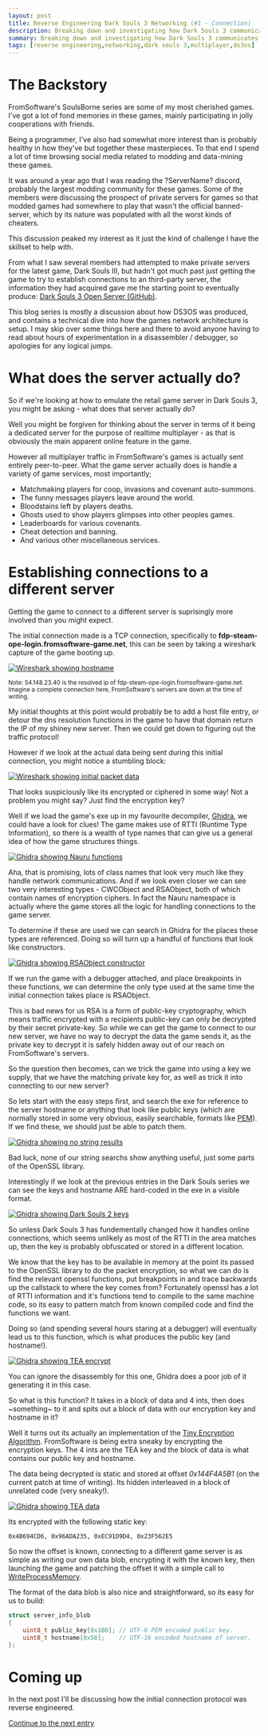 ```yaml
---
layout: post
title: Reverse Engineering Dark Souls 3 Networking (#1 - Connection)
description: Breaking down and investigating how Dark Souls 3 communicates with its online services.
summary: Breaking down and investigating how Dark Souls 3 communicates with its online services.
tags: [reverse engineering,networking,dark souls 3,multiplayer,ds3os]
---
```


# The Backstory

FromSoftware's SoulsBorne series are some of my most cherished games. I've got a lot of fond memories in these games, mainly participating in jolly cooperations with friends.

Being a programmer, I've also had somewhat more interest than is probably healthy in how they've but together these masterpieces. To that end I spend a lot of time browsing social media related to modding and data-mining these games.

It was around a year ago that I was reading the ?ServerName? discord, probably the largest modding community for these games. Some of the members were discussing the prospect of private servers for games so that modded games had somewhere to play that wasn't the official banned-server, which by its nature was populated with all the worst kinds of cheaters.

This discussion peaked my interest as it just the kind of challenge I have the skillset to help with. 

From what I saw several members had attempted to make private servers for the latest game, Dark Souls III, but hadn't got much past just getting the game to try to establish connections to an third-party server, the information they had acquired gave me the starting point to eventually produce: [Dark Souls 3 Open Server (GitHub)](http://github.com/TLeonardUK/ds3os). 

This blog series is mostly a discussion about how DS3OS was produced, and contains a technical dive into how the games network architecture is setup. I may skip over some things here and there to avoid anyone having to read about hours of experimentation in a disassembler / debugger, so apologies for any logical jumps.

# What does the server actually do?

So if we're looking at how to emulate the retail game server in Dark Souls 3, you might be asking - what does that server actually *do*?

Well you might be forgiven for thinking about the server in terms of it being a dedicated server for the purpose of realtime multiplayer - as that is obviously the main apparent online feature in the game. 

However all multiplayer traffic in FromSoftware's games is actually sent entirely peer-to-peer. What the game server actually does is handle a variety of game services, most importantly;

- Matchmaking players for coop, invasions and covenant auto-summons.
- The funny messages players leave around the world. 
- Bloodstains left by players deaths.
- Ghosts used to show players glimpses into other peoples games.
- Leaderboards for various covenants.
- Cheat detection and banning.
- And various other miscellaneous services.

# Establishing connections to a different server

Getting the game to connect to a different server is suprisingly more involved than you might expect.

The initial connection made is a TCP connection, specifically to **fdp-steam-ope-login.fromsoftware-game.net**, this can be seen by taking a wireshark capture of the game booting up.

[![Wireshark showing hostname](/assets/images/posts/ds3os/wireshark_hostname.png)](/assets/images/posts/ds3os/wireshark_hostname.png)

<sup>Note: 54.148.23.40 is the resolved ip of fdp-steam-ope-login.fromsoftware-game.net. Imagine a complete connection here, FromSoftware's servers are down at the time of writing.</sup>

My initial thoughts at this point would probably be to add a host file entry, or detour the dns resolution functions in the game to have that domain return the IP of my shiney new server. Then we could get down to figuring out the traffic protocol!

However if we look at the actual data being sent during this initial connection, you might notice a stumbling block:

[![Wireshark showing initial packet data](/assets/images/posts/ds3os/wireshark_initial_data.png)](/assets/images/posts/ds3os/wireshark_initial_data.png)

That looks suspiciously like its encrypted or ciphered in some way! Not a problem you might say? Just find the encryption key? 

Well if we load the game's exe up in my favourite decompiler, [Ghidra](https://github.com/NationalSecurityAgency/ghidra), we could have a look for clues! The game makes use of RTTI (Runtime Type Information), so there is a wealth of type names that can give us a general idea of how the game structures things.

[![Ghidra showing Nauru functions](/assets/images/posts/ds3os/ghidra_nauru.png)](/assets/images/posts/ds3os/ghidra_nauru.png)

Aha, that is promising, lots of class names that look very much like they handle network communications. And if we look even closer we can see two very interesting types - CWCObject and RSAObject, both of which contain names of encryption ciphers. In fact the Nauru namespace is actually where the game stores all the logic for handling connections to the game server.

To determine if these are used we can search in Ghidra for the places these types are referenced. Doing so will turn up a handful of functions that look like constructors.

[![Ghidra showing RSAObject constructor](/assets/images/posts/ds3os/ghidra_rsaobjet_constructor.png)](/assets/images/posts/ds3os/ghidra_rsaobjet_constructor.png)

If we run the game with a debugger attached, and place breakpoints in these functions, we can determine the only type used at the same time the initial connection takes place is RSAObject.

This is bad news for us RSA is a form of public-key cryptography, which means traffic encrypted with a recipients public-key can only be decrypted by their secret private-key. So while we can get the game to connect to our new server, we have no way to decrypt the data the game sends it, as the private key to decrypt it is safely hidden away out of our reach on FromSoftware's servers.

So the question then becomes, can we trick the game into using a key we supply, that we have the matching private key for, as well as trick it into connecting to our new server?

So lets start with the easy steps first, and search the exe for reference to the server hostname or anything that look like public keys (which are normally stored in some very obvious, easily searchable, formats like [PEM](https://www.cryptosys.net/pki/rsakeyformats.html)). If we find these, we should just be able to patch them.

[![Ghidra showing no string results](/assets/images/posts/ds3os/ghidra_string_search.png)](/assets/images/posts/ds3os/ghidra_string_search.png)

Bad luck, none of our string searchs show anything useful, just some parts of the OpenSSL library. 

Interestingly if we look at the previous entries in the Dark Souls series we can see the keys and hostname ARE hard-coded in the exe in a visible format.

[![Ghidra showing Dark Souls 2 keys](/assets/images/posts/ds3os/ghidra_darksouls2_keys.png)](/assets/images/posts/ds3os/ghidra_darksouls2_keys.png)

So unless Dark Souls 3 has fundementally changed how it handles online connections, which seems unlikely as most of the RTTI in the area matches up, then the key is probably obfuscated or stored in a different location.

We know that the key has to be available in memory at the point its passed to the OpenSSL library to do the packet encryption, so what we can do is find the relevant openssl functions, put breakpoints in and trace backwards up the callstack to where the key comes from? Fortunately openssl has a lot of RTTI information and it's functions tend to compile to the same machine code, so its easy to pattern match from known compiled code and find the functions we want.

Doing so (and spending several hours staring at a debugger) will eventually lead us to this function, which is what produces the public key (and hostname!).

[![Ghidra showing TEA encrypt](/assets/images/posts/ds3os/ghidra_tea_encrypt.png)](/assets/images/posts/ds3os/ghidra_tea_encrypt.png)

You can ignore the disassembly for this one, Ghidra does a poor job of it generating it in this case.

So what is this function? It takes in a block of data and 4 ints, then does ~something~ to it and spits out a block of data with our encryption key and hostname in it?

Well it turns out its actually an implementation of the [Tiny Encryption Algorithm](https://en.wikipedia.org/wiki/Tiny_Encryption_Algorithm). FromSoftware is being extra sneaky by encrypting the encryption keys. The 4 ints are the TEA key and the block of data is what contains our public key and hostname.

The data being decrypted is static and stored at offset *0x144F4A5B1* (on the current patch at time of writing). Its hidden interleaved in a block of unrelated code (very sneaky!). 

[![Ghidra showing TEA data](/assets/images/posts/ds3os/ghidra_tea_block.png)](/assets/images/posts/ds3os/ghidra_tea_block.png)

Its encrypted with the following static key:

```
0x4B694CD6, 0x96ADA235, 0xEC91D9D4, 0x23F562E5
```

So now the offset is known, connecting to a different game server is as simple as writing our own data blob, encrypting it with the known key, then launching the game and patching the offset it with a simple call to [WriteProcessMemory](https://docs.microsoft.com/en-us/windows/win32/api/memoryapi/nf-memoryapi-writeprocessmemory).

The format of the data blob is also nice and straightforward, so its easy for us to build:

```cpp
struct server_info_blob
{
    uint8_t public_key[0x1B0]; // UTF-8 PEM encoded public key.
    uint8_t hostname[0x58];    // UTF-16 encoded hostname of server. 
};
```

# Coming up

In the next post I'll be discussing how the initial connection protocol was reverse engineered. 

[Continue to the next entry](/2022/06/02/reverse-engineering-dark-souls-3-networking-part-2)
